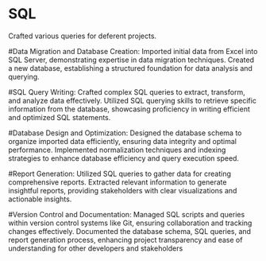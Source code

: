 # SQL
Crafted various queries for deferent projects.

#Data Migration and Database Creation:
Imported initial data from Excel into SQL Server, demonstrating expertise in data migration techniques. Created a new database, establishing a structured foundation for data analysis and querying.

#SQL Query Writing:
Crafted complex SQL queries to extract, transform, and analyze data effectively. Utilized SQL querying skills to retrieve specific information from the database, showcasing proficiency in writing efficient and optimized SQL statements.

#Database Design and Optimization:
Designed the database schema to organize imported data efficiently, ensuring data integrity and optimal performance. Implemented normalization techniques and indexing strategies to enhance database efficiency and query execution speed.

#Report Generation:
Utilized SQL queries to gather data for creating comprehensive reports. Extracted relevant information to generate insightful reports, providing stakeholders with clear visualizations and actionable insights.

#Version Control and Documentation:
Managed SQL scripts and queries within version control systems like Git, ensuring collaboration and tracking changes effectively. Documented the database schema, SQL queries, and report generation process, enhancing project transparency and ease of understanding for other developers and stakeholders
